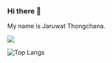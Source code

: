 ### Hi there 👋

My name is Jaruwat Thongchana.  

![](https://media1.tenor.com/images/00c748542b64cc4fb7042016d30127a9/tenor.gif?itemid=21591225)  

![Top Langs](https://github-readme-stats.vercel.app/api/top-langs/?username=RNCAT&layout=compact)  

